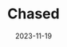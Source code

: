 ---
layout: comic
date: 2023-11-19
title: Chased
categories: page
number: 35
permalink: /read/35
image: /pages/rm_035.webp
---